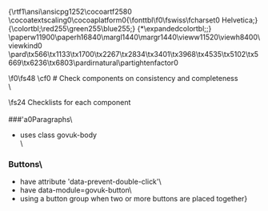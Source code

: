 {\rtf1\ansi\ansicpg1252\cocoartf2580
\cocoatextscaling0\cocoaplatform0{\fonttbl\f0\fswiss\fcharset0 Helvetica;}
{\colortbl;\red255\green255\blue255;}
{\*\expandedcolortbl;;}
\paperw11900\paperh16840\margl1440\margr1440\vieww11520\viewh8400\viewkind0
\pard\tx566\tx1133\tx1700\tx2267\tx2834\tx3401\tx3968\tx4535\tx5102\tx5669\tx6236\tx6803\pardirnatural\partightenfactor0

\f0\fs48 \cf0 # Check components on consistency and completeness\
\

\fs24 Checklists for each component\
\
###\'a0Paragraphs\
* uses class govuk-body\
\
### Buttons\
* have attribute 'data-prevent-double-click'\
* have data-module=govuk-button\
* using a button group when two or more buttons are placed together}